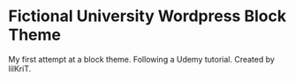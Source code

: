 # Fictional University Wordpress Block Theme

My first attempt at a block theme. Following a Udemy tutorial.
Created by lilKriT.
